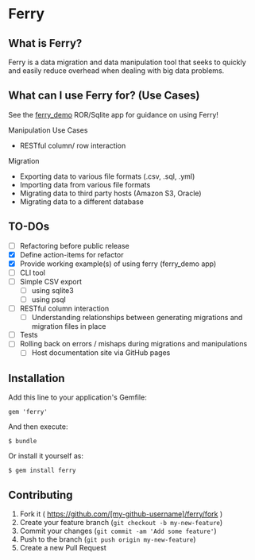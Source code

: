 # Ferry

## What is Ferry?
Ferry is a data migration and data manipulation tool that seeks to quickly and easily reduce overhead when dealing with big data problems.

## What can I use Ferry for? (Use Cases)
See the [ferry_demo](http://github.com/cmu-is-projects/ferry_demo.com) ROR/Sqlite app for guidance on using Ferry!

Manipulation Use Cases
  - RESTful column/ row interaction

Migration
  - Exporting data to various file formats (.csv, .sql, .yml)
  - Importing data from various file formats
  - Migrating data to third party hosts (Amazon S3, Oracle)
  - Migrating data to a different database

## TO-DOs
- [ ] Refactoring before public release
- [x] Define action-items for refactor
- [x] Provide working example(s) of using ferry (ferry_demo app)
- [ ] CLI tool
- [ ] Simple CSV export
  - [ ] using sqlite3
  - [ ] using psql
- [ ] RESTful column interaction
  - [ ] Understanding relationships between generating migrations and migration files in place
- [ ] Tests
- [ ] Rolling back on errors / mishaps during migrations and manipulations
  - [ ] Host documentation site via GitHub pages

## Installation
Add this line to your application's Gemfile:

    gem 'ferry'

And then execute:

    $ bundle

Or install it yourself as:

    $ gem install ferry

## Contributing

1. Fork it ( https://github.com/[my-github-username]/ferry/fork )
2. Create your feature branch (`git checkout -b my-new-feature`)
3. Commit your changes (`git commit -am 'Add some feature'`)
4. Push to the branch (`git push origin my-new-feature`)
5. Create a new Pull Request
